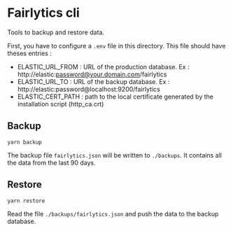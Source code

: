 # Fairlytics cli

Tools to backup and restore data.

First, you have to configure a `.env` file in this directory.
This file should have theses entries :
- ELASTIC_URL_FROM : URL of the production database. Ex : http://elastic:password@your.domain.com/fairlytics
- ELASTIC_URL_TO : URL of the backup database. Ex : http://elastic:password@localhost:9200/fairlytics
- ELASTIC_CERT_PATH : path to the local certificate generated by the installation script (http_ca.crt)

## Backup

```
yarn backup
```

The backup file `fairlytics.json` will be written to `./backups`. 
It contains all the data from the last 90 days.

## Restore

```
yarn restore
```

Read the file `./backups/fairlytics.json` and push the data to the backup database.

